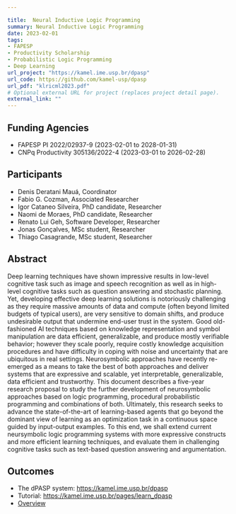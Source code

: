 ```yaml
---

title: 	Neural Inductive Logic Programming
summary: Neural Inductive Logic Programming
date: 2023-02-01
tags:
- FAPESP
- Productivity Scholarship
- Probabilistic Logic Programming
- Deep Learning
url_project: "https://kamel.ime.usp.br/dpasp"
url_code: https://github.com/kamel-usp/dpasp
url_pdf: "klricml2023.pdf"
# Optional external URL for project (replaces project detail page).
external_link: ""
---
```


## Funding Agencies

- FAPESP PI 2022/02937-9 (2023-02-01 to 2028-01-31)
- CNPq Productivity 305136/2022-4 (2023-03-01 to 2026-02-28)

## Participants

- Denis Deratani Mauá, Coordinator
- Fabio G. Cozman, Associated Researcher
- Igor Cataneo Silveira, PhD candidate, Researcher
- Naomi de Moraes, PhD candidate, Researcher
- Renato Lui Geh, Software Developer, Researcher
- Jonas Gonçalves, MSc student, Researcher
- Thiago Casagrande, MSc student, Researcher

## Abstract

Deep learning techniques have shown impressive results in low-level cognitive task such as image and speech recognition as well as in high-level cognitive tasks such as question answering and stochastic planning. Yet, developing effective deep learning solutions is notoriously challenging as they require massive amounts of data and compute (often beyond limited budgets of typical users), are very sensitive to domain shifts, and produce undesirable output that undermine end-user trust in the system. Good old-fashioned AI techniques based on knowledge representation and symbol manipulation are data efficient, generalizable, and produce mostly verifiable behavior; however they scale poorly, require costly knowledge acquisition procedures and have difficulty in coping with noise and uncertainty that are ubiquitous in real settings. Neurosymbolic approaches have recently re-emerged as a means to take the best of both approaches and deliver systems that are expressive and scalable, yet interpretable, generalizable, data efficient and trustworthy. This document describes a five-year research proposal to study the further development of neurosymbolic approaches based on logic programming, procedural probabilistic programming and combinations of both. Ultimately, this research seeks to advance the state-of-the-art of learning-based agents that go beyond the dominant view of learning as an optimization task in a continuous space guided by input-output examples. To this end, we shall extend current neursymbolic logic programming systems with more expressive constructs and more efficient learning techniques, and evaluate them in challenging cognitive tasks such as text-based question answering and argumentation.

## Outcomes

- The dPASP system: https://kamel.ime.usp.br/dpasp
- Tutorial: https://kamel.ime.usp.br/pages/learn_dpasp
- [Overview](klricml2023.pdf)